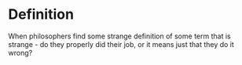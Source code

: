 # Definition

When philosophers find some strange definition of some term that is strange - do they properly did their job, or it means just that they do it wrong?